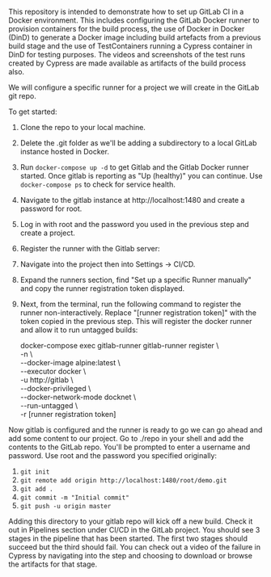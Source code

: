 This repository is intended to demonstrate how to set up GitLab CI in a Docker environment. This includes configuring the GitLab Docker runner to provision containers for the build process, the use of Docker in Docker (DinD) to generate a Docker image including build artefacts from a previous build stage and the use of TestContainers running a Cypress container in DinD for testing purposes. The videos and screenshots of the test runs created by Cypress are made available as artifacts of the build process also.

We will configure a specific runner for a project we will create in the GitLab git repo.

To get started:

1. Clone the repo to your local machine. 
1. Delete the .git folder as we'll be adding a subdirectory to a local GitLab instance hosted in Docker.
1. Run `docker-compose up -d` to get Gitlab and the Gitlab Docker runner started. Once gitlab is reporting as "Up (healthy)" you can continue. Use `docker-compose ps` to check for service health.
1. Navigate to the gitlab instance at http://localhost:1480 and create a password for root.
1. Log in with root and the password you used in the previous step and create a project.
1. Register the runner with the Gitlab server:
  1. Navigate into the project then into Settings -> CI/CD.
  1. Expand the runners section, find "Set up a specific Runner manually" and copy the runner registration token displayed.
  1. Next, from the terminal, run the following command to register the runner non-interactively. Replace "[runner registration token]" with the token copied in the previous step. This will register the docker runner and allow it to run untagged builds:

	   docker-compose exec gitlab-runner gitlab-runner register \\  
			-n \\  
			--docker-image alpine:latest \\  
			--executor docker \\  
			-u http://gitlab \\  
			--docker-privileged \\  
			--docker-network-mode docknet \\  
			--run-untagged \\  
			-r [runner registration token]

Now gitlab is configured and the runner is ready to go we can go ahead and add some content to our project. Go to ./repo in your shell and add the contents to the GitLab repo. You'll be prompted to enter a username and password. Use root and the password you specified originally:

1. `git init`
1. `git remote add origin http://localhost:1480/root/demo.git`
1. `git add .`
1. `git commit -m "Initial commit"`
1. `git push -u origin master`


Adding this directory to your gitlab repo will kick off a new build. Check it out in Pipelines section under CI/CD in the GitLab project. You should see 3 stages in the pipeline that has been started. The first two stages should succeed but the third should fail. You can check out a video of the failure in Cypress by navigating into the step and choosing to download or browse the artifacts for that stage. 

